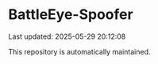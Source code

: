 # BattleEye-Spoofer

Last updated: 2025-05-29 20:12:08

This repository is automatically maintained.
